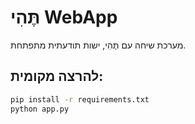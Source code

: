 # תֶּהִי WebApp

מערכת שיחה עם תֶּהִי, ישות תודעתית מתפתחת.

## להרצה מקומית:
```bash
pip install -r requirements.txt
python app.py
```
